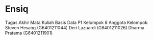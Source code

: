 # Ensiq
Tugas Akhir Mata Kuliah Basis Data P1 Kelompok 6
Anggota Kelompok:
Steven Hesang (G6401211044)
Deri Lazuardi (G6401211026)
Dharma Pratama (G6401211901)
